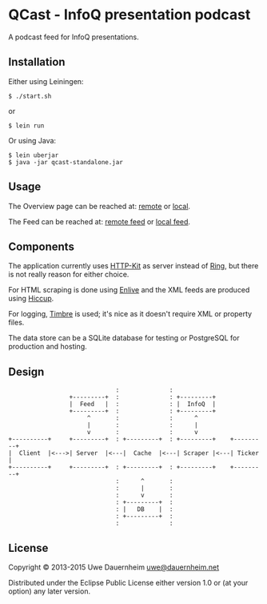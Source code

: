 # QCast - InfoQ presentation podcast

A podcast feed for InfoQ presentations.


## Installation

Either using Leiningen:

    $ ./start.sh

or

    $ lein run

Or using Java:

    $ lein uberjar
    $ java -jar qcast-standalone.jar


## Usage

The Overview page can be reached at:
[remote](http://infoqcast.herokuapp.com/) or
[local](http://localhost:8080/).

The Feed can be reached at: [remote feed](http://infoqcast.herokuapp.com/feed)
 or [local feed](http://localhost:8080/feed).


## Components

The application currently uses
[HTTP-Kit](https://github.com/http-kit/http-kit) as server instead of
[Ring](https://github.com/ring-clojure/ring), but there is not really reason
for either choice.

For HTML scraping is done using [Enlive](https://github.com/cgrand/enlive)
and the XML feeds are produced using
[Hiccup](https://github.com/weavejester/hiccup).

For logging, [Timbre](https://github.com/ptaoussanis/timbre) is used; it's
nice as it doesn't require XML or property files.

The data store can be a SQLite database for testing or PostgreSQL for
production and hosting.


## Design

                                  :              :
                     +---------+  :              : +---------+
                     |  Feed   |  :              : |  InfoQ  |
                     +---------+  :              : +---------+
                          ^       :              :      ^
                          |       :              :      |
                          v       :              :      v
    +----------+     +---------+  : +---------+  : +---------+    +---------+
    |  Client  |<--->| Server  |<---|  Cache  |<---| Scraper |<---| Ticker  |
    +----------+     +---------+  : +---------+  : +---------+    +---------+
                                  :      ^       :
                                  :      |       :
                                  :      v       :
                                  : +---------+  :
                                  : |   DB    |  :
                                  : +---------+  :
                                  :              :


## License

Copyright © 2013-2015 Uwe Dauernheim <uwe@dauernheim.net>

Distributed under the Eclipse Public License either version 1.0 or (at your
option) any later version.

